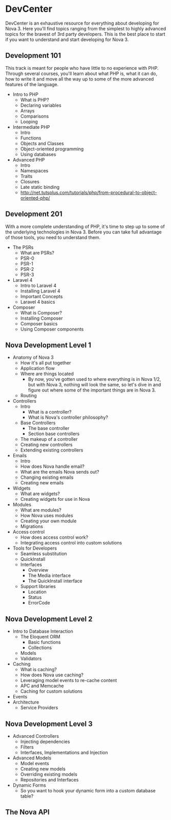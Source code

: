 # DevCenter

DevCenter is an exhaustive resource for everything about developing for Nova 3. Here you'll find topics ranging from the simplest to highly advanced topics for the bravest of 3rd party developers. This is the best place to start if you want to understand and start developing for Nova 3.

## Development 101

This track is meant for people who have little to no experience with PHP. Through several courses, you'll learn about what PHP is, what it can do, how to write it and move all the way up to some of the more advanced features of the language.

- Intro to PHP
	- What is PHP?
	- Declaring variables
	- Arrays
	- Comparisons
	- Looping
- Intermediate PHP
	- Intro
	- Functions
	- Objects and Classes
	- Object-oriented programming
	- Using databases
- Advanced PHP
	- Intro
	- Namespaces
	- Traits
	- Closures
	- Late static binding
	- http://net.tutsplus.com/tutorials/php/from-procedural-to-object-oriented-php/

## Development 201

With a more complete understanding of PHP, it's time to step up to some of the underlying technologies in Nova 3. Before you can take full advantage of those tools, you need to understand them.

- The PSRs
	- What are PSRs?
	- PSR-0
	- PSR-1
	- PSR-2
	- PSR-3
- Laravel 4
	- Intro to Laravel 4
	- Installing Laravel 4
	- Important Concepts
	- Laravel 4 basics
- Composer
	- What is Composer?
	- Installing Composer
	- Composer basics
	- Using Composer components

## Nova Development Level 1

- Anatomy of Nova 3
	- How it's all put together
	- Application flow
	- Where are things located
		- By now, you've gotten used to where everything is in Nova 1/2, but with Nova 3, nothing will look the same, so let's dive in and figure out where some of the important things are in Nova 3.
	- Routing
- Controllers
	- Intro
		- What is a controller?
		- What is Nova's controller philosophy?
	- Base Controllers
		- The base controller
		- Section base controllers
	- The makeup of a controller
	- Creating new controllers
	- Extending existing controllers
- Emails
	- Intro
	- How does Nova handle email?
	- What are the emails Nova sends out?
	- Changing existing emails
	- Creating new emails
- Widgets
	- What are widgets?
	- Creating widgets for use in Nova
- Modules
	- What are modules?
	- How Nova uses modules
	- Creating your own module
	- Migrations
- Access control
	- How does access control work?
	- Integrating access control into custom solutions
- Tools for Developers
	- Seamless substitution
	- QuickInstall
	- Interfaces
		- Overview
		- The Media interface
		- The QuickInstall interface
	- Support libraries
		- Location
		- Status
		- ErrorCode

## Nova Development Level 2

- Intro to Database Interaction
	- The Eloquent ORM
		- Basic functions
		- Collections
	- Models
	- Validators
- Caching
	- What is caching?
	- How does Nova use caching?
	- Leveraging model events to re-cache content
	- APC and Memcache
	- Caching for custom solutions
- Events
- Architecture
	- Service Providers

## Nova Development Level 3

- Advanced Controllers
	- Injecting dependencies
	- Filters
	- Interfaces, Implementations and Injection
- Advanced Models
	- Model events
	- Creating new models
	- Overriding existing models
	- Repositories and Interfaces
- Dynamic Forms
	- So you want to hook your dynamic form into a custom database table?

## The Nova API